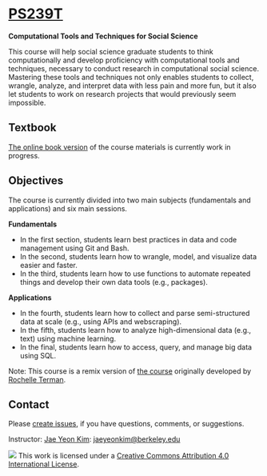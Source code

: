 # [PS239T](http://polisci.berkeley.edu/course/introduction-computational-tools-and-techniques-3)
**Computational Tools and Techniques for Social Science**

This course will help social science graduate students to think computationally and develop proficiency with computational tools and techniques, necessary to conduct research in computational social science. Mastering these tools and techniques not only enables students to collect, wrangle, analyze, and interpret data with less pain and more fun, but it also let students to work on research projects that would previously seem impossible. 

## Textbook 

[The online book version](https://jaeyk.github.io/PS239T/) of the course materials is currently work in progress. 

## Objectives 

The course is currently divided into two main subjects (fundamentals and applications) and six main sessions. 

**Fundamentals**
* In the first section, students learn best practices in data and code management using Git and Bash. 
* In the second, students learn how to wrangle, model, and visualize data easier and faster. 
* In the third, students learn how to use functions to automate repeated things and develop their own data tools (e.g., packages). 

**Applications**
* In the fourth, students learn how to collect and parse semi-structured data at scale (e.g., using APIs and webscraping). 
* In the fifth, students learn how to analyze high-dimensional data (e.g., text) using machine learning. 
* In the final, students learn how to access, query, and manage big data using SQL. 

Note: This course is a remix version of [the course](https://github.com/rochelleterman/PS239T) originally developed by [Rochelle Terman](https://github.com/rochelleterman).

## Contact

Please [create issues](https://github.com/jaeyk/PS239T/issues), if you have questions, comments, or suggestions.

Instructor: [Jae Yeon Kim](https://jaeyk.github.io/): jaeyeonkim@berkeley.edu

![](https://i.creativecommons.org/l/by/4.0/88x31.png) This work is licensed under a [Creative Commons Attribution 4.0 International License](https://creativecommons.org/licenses/by/4.0/).
